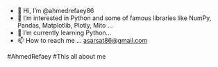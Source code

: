 - 👋 Hi, I’m @ahmedrefaey86
- 👀 I’m interested in Python and some of famous libraries like NumPy, Pandas, Matplotlib, Plotly, Mito ...
- 🌱 I’m currently learning Python...
- 📫 How to reach me ... asarsat86@gmail.com

#AhmedRefaey
#This all about me
